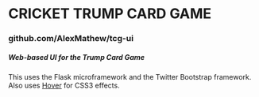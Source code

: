 # CRICKET TRUMP CARD GAME #
### github.com/AlexMathew/tcg-ui ###

##### Web-based UI for the Trump Card Game #####


This uses the Flask microframework and the Twitter Bootstrap framework. Also uses [Hover](https://github.com/IanLunn/Hover) for CSS3 effects.